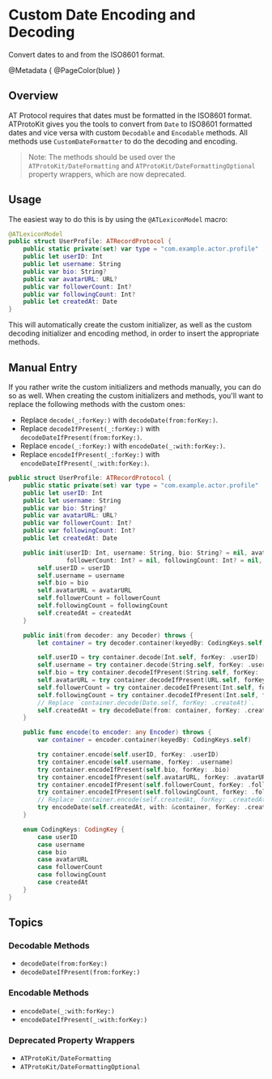 # Custom Date Encoding and Decoding

Convert dates to and from the ISO8601 format.

@Metadata {
    @PageColor(blue)
}

## Overview

AT Protocol requires that dates must be formatted in the ISO8601 format. ATProtoKit gives you the tools to convert from `Date` to ISO8601 formatted dates and vice versa with custom `Decodable` and `Encodable` methods. All methods use ``CustomDateFormatter`` to do the decoding and encoding.

> Note: The methods should be used over the ``ATProtoKit/DateFormatting`` and ``ATProtoKit/DateFormattingOptional`` property wrappers, which are now deprecated.

## Usage

The easiest way to do this is by using the `@ATLexiconModel` macro:

```swift
@ATLexiconModel
public struct UserProfile: ATRecordProtocol {
    public static private(set) var type = "com.example.actor.profile"
    public let userID: Int
    public let username: String
    public var bio: String?
    public var avatarURL: URL?
    public var followerCount: Int?
    public var followingCount: Int?
    public let createdAt: Date
}
```

This will automatically create the custom initializer, as well as the custom decoding initializer and encoding method, in order to insert the appropriate methods.

## Manual Entry

If you rather write the custom initializers and methods manually, you can do so as well. When creating the custom initializers and methods, you'll want to replace the following methods with the custom ones:
- Replace `decode(_:forKey:)` with ``decodeDate(from:forKey:)``.
- Replace `decodeIfPresent(_:forKey:)` with ``decodeDateIfPresent(from:forKey:)``.
- Replace `encode(_:forKey:)` with ``encodeDate(_:with:forKey:)``.
- Replace `encodeIfPresent(_:forKey:)` with ``encodeDateIfPresent(_:with:forKey:)``.

```swift
public struct UserProfile: ATRecordProtocol {
    public static private(set) var type = "com.example.actor.profile"
    public let userID: Int
    public let username: String
    public var bio: String?
    public var avatarURL: URL?
    public var followerCount: Int?
    public var followingCount: Int?
    public let createdAt: Date

    public init(userID: Int, username: String, bio: String? = nil, avatarURL: URL? = nil,
                followerCount: Int? = nil, followingCount: Int? = nil, createdAt: Date) {
        self.userID = userID
        self.username = username
        self.bio = bio
        self.avatarURL = avatarURL
        self.followerCount = followerCount
        self.followingCount = followingCount
        self.createdAt = createdAt
    }

    public init(from decoder: any Decoder) throws {
        let container = try decoder.container(keyedBy: CodingKeys.self)

        self.userID = try container.decode(Int.self, forKey: .userID)
        self.username = try container.decode(String.self, forKey: .username)
        self.bio = try container.decodeIfPresent(String.self, forKey: .bio)
        self.avatarURL = try container.decodeIfPresent(URL.self, forKey: .avatarURL)
        self.followerCount = try container.decodeIfPresent(Int.self, forKey: .followerCount)
        self.followingCount = try container.decodeIfPresent(Int.self, forKey: .followingCount)
        // Replace `container.decode(Date.self, forKey: .createAt)`.
        self.createdAt = try decodeDate(from: container, forKey: .createdAt)
    }

    public func encode(to encoder: any Encoder) throws {
        var container = encoder.container(keyedBy: CodingKeys.self)

        try container.encode(self.userID, forKey: .userID)
        try container.encode(self.username, forKey: .username)
        try container.encodeIfPresent(self.bio, forKey: .bio)
        try container.encodeIfPresent(self.avatarURL, forKey: .avatarURL)
        try container.encodeIfPresent(self.followerCount, forKey: .followerCount)
        try container.encodeIfPresent(self.followingCount, forKey: .followingCount)
        // Replace `container.encode(self.createdAt, forKey: .createdAt)`.
        try encodeDate(self.createdAt, with: &container, forKey: .createdAt)
    }

    enum CodingKeys: CodingKey {
        case userID
        case username
        case bio
        case avatarURL
        case followerCount
        case followingCount
        case createdAt
    }
}
```


## Topics
### Decodable Methods
- ``decodeDate(from:forKey:)``
- ``decodeDateIfPresent(from:forKey:)``

### Encodable Methods
- ``encodeDate(_:with:forKey:)``
- ``encodeDateIfPresent(_:with:forKey:)``

### Deprecated Property Wrappers
- ``ATProtoKit/DateFormatting``
- ``ATProtoKit/DateFormattingOptional``
